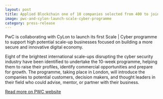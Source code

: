 ```yaml
---
layout: post
title: Applied Blockchain one of 10 companies selected from 400 to join PwC Scale | Cyber programme
image: pwc-and-cylon-launch-scale-cyber-programme
category: press-release
---
```


<p class="post__content">PwC is collaborating with CyLon to launch its first Scale | Cyber programme to support high potential scale-up businesses focused on building a more secure and innovative digital economy.</p>
<p class="post__content">Eight of the brightest international scale-ups disrupting the cyber security industry have been identified to undertake the 10-week programme, helping them to raise their profiles, identify commercial opportunities and prepare for growth. The programme, taking place in London, will introduce the companies to potential customers, decision makers, and thought leaders in their field who could advise, mentor, or partner with their business.</p>
<p class="post__content"><a href="https://www.pwc.co.uk/press-room/press-releases/scale-cyber-first-cohort.html" target="_blank" rel="noopener" class="button--underline">Read more on PWC website</a></p>